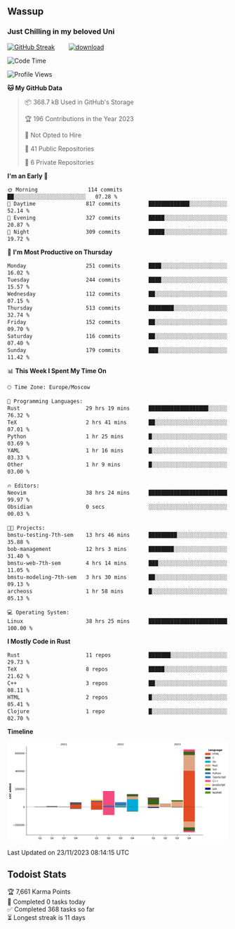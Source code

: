 ## Wassup 
### Just Chilling in my beloved Uni 

<!--
-->

[![GitHub Streak](http://github-readme-streak-stats.herokuapp.com?user=archeoss&theme=shades-of-purple&hide_border=true&date_format=j%20M%5B%20Y%5D)](https://git.io/streak-stats)&nbsp;&nbsp;&nbsp;&nbsp;&nbsp;&nbsp;&nbsp;&nbsp;[![download](https://user-images.githubusercontent.com/68448737/147796309-d8b65b1d-4dde-40d9-b03a-2b42aaa6cd43.jpeg)
](http://bmstu.ru/)

<!--START_SECTION:waka-->
![Code Time](http://img.shields.io/badge/Code%20Time-2%2C107%20hrs%2044%20mins-blue)

![Profile Views](http://img.shields.io/badge/Profile%20Views-1-blue)

**🐱 My GitHub Data** 

> 📦 368.7 kB Used in GitHub's Storage 
 > 
> 🏆 196 Contributions in the Year 2023
 > 
> 🚫 Not Opted to Hire
 > 
> 📜 41 Public Repositories 
 > 
> 🔑 6 Private Repositories 
 > 
**I'm an Early 🐤** 

```text
🌞 Morning                114 commits         ██░░░░░░░░░░░░░░░░░░░░░░░   07.28 % 
🌆 Daytime                817 commits         █████████████░░░░░░░░░░░░   52.14 % 
🌃 Evening                327 commits         █████░░░░░░░░░░░░░░░░░░░░   20.87 % 
🌙 Night                  309 commits         █████░░░░░░░░░░░░░░░░░░░░   19.72 % 
```
📅 **I'm Most Productive on Thursday** 

```text
Monday                   251 commits         ████░░░░░░░░░░░░░░░░░░░░░   16.02 % 
Tuesday                  244 commits         ████░░░░░░░░░░░░░░░░░░░░░   15.57 % 
Wednesday                112 commits         ██░░░░░░░░░░░░░░░░░░░░░░░   07.15 % 
Thursday                 513 commits         ████████░░░░░░░░░░░░░░░░░   32.74 % 
Friday                   152 commits         ██░░░░░░░░░░░░░░░░░░░░░░░   09.70 % 
Saturday                 116 commits         ██░░░░░░░░░░░░░░░░░░░░░░░   07.40 % 
Sunday                   179 commits         ███░░░░░░░░░░░░░░░░░░░░░░   11.42 % 
```


📊 **This Week I Spent My Time On** 

```text
🕑︎ Time Zone: Europe/Moscow

💬 Programming Languages: 
Rust                     29 hrs 19 mins      ███████████████████░░░░░░   76.32 % 
TeX                      2 hrs 41 mins       ██░░░░░░░░░░░░░░░░░░░░░░░   07.01 % 
Python                   1 hr 25 mins        █░░░░░░░░░░░░░░░░░░░░░░░░   03.69 % 
YAML                     1 hr 16 mins        █░░░░░░░░░░░░░░░░░░░░░░░░   03.33 % 
Other                    1 hr 9 mins         █░░░░░░░░░░░░░░░░░░░░░░░░   03.00 % 

🔥 Editors: 
Neovim                   38 hrs 24 mins      █████████████████████████   99.97 % 
Obsidian                 0 secs              ░░░░░░░░░░░░░░░░░░░░░░░░░   00.03 % 

🐱‍💻 Projects: 
bmstu-testing-7th-sem    13 hrs 46 mins      █████████░░░░░░░░░░░░░░░░   35.88 % 
bob-management           12 hrs 3 mins       ████████░░░░░░░░░░░░░░░░░   31.40 % 
bmstu-web-7th-sem        4 hrs 14 mins       ███░░░░░░░░░░░░░░░░░░░░░░   11.05 % 
bmstu-modeling-7th-sem   3 hrs 30 mins       ██░░░░░░░░░░░░░░░░░░░░░░░   09.13 % 
archeoss                 1 hr 58 mins        █░░░░░░░░░░░░░░░░░░░░░░░░   05.13 % 

💻 Operating System: 
Linux                    38 hrs 25 mins      █████████████████████████   100.00 % 
```

**I Mostly Code in Rust** 

```text
Rust                     11 repos            ███████░░░░░░░░░░░░░░░░░░   29.73 % 
TeX                      8 repos             █████░░░░░░░░░░░░░░░░░░░░   21.62 % 
C++                      3 repos             ██░░░░░░░░░░░░░░░░░░░░░░░   08.11 % 
HTML                     2 repos             █░░░░░░░░░░░░░░░░░░░░░░░░   05.41 % 
Clojure                  1 repo              █░░░░░░░░░░░░░░░░░░░░░░░░   02.70 % 
```



**Timeline**

![Lines of Code chart](https://raw.githubusercontent.com/archeoss/archeoss/master/assets/bar_graph.png)


 Last Updated on 23/11/2023 08:14:15 UTC
<!--END_SECTION:waka-->

## Todoist Stats

<!-- TODO-IST:START -->
🏆  7,661 Karma Points           
🌸  Completed 0 tasks today           
✅  Completed 368 tasks so far           
⏳  Longest streak is 11 days
<!-- TODO-IST:END -->
